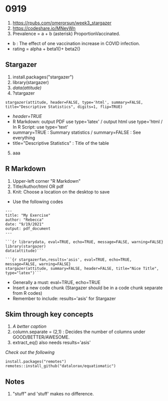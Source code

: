 # 0919
1. https://rpubs.com/omerorsun/week3_stargazer
2. https://codeshare.io/MNevWn
3. Prevalence = a + b (asterisk) ProportionVaccinated. 
+ b : The effect of one vaccination increase in COVID infection. 
+ rating = alpha + beta1()+ beta2()
## Stargazer 
1. install.packages("stargazer")
2. library(stargazer)
3. *data(attitude)*
4. ?stargazer 
```
stargazer(attitude, header=FALSE, type='html', summary=FALSE, title="Descriptive Statistics", digits=1, flip=TRUE)
```
+ *header=TRUE*
+ R Markdown: output PDF use type='latex' / output html use type='html / In R Script: use type='text' 
+ summary=TRUE : Summary statistics / summary=FALSE : See everything 
+ title="Descriptive Statistics" : Title of the table
5. aaa
## R Markdown
1. Upper-left corner "R Markdown"
2. Title/Author/html OR pdf
3. Knit: Choose a location on the desktop to save
+ Use the following codes
```
---
title: "My Exercise"
author: "Rebecca"
date: "9/19/2021"
output: pdf_document
---

```{r librarydata, eval=TRUE, echo=TRUE, message=FALSE, warning=FALSE}
library(stargazer)
data(attitude)```
```

```
```{r stargazerfan,results='asis', eval=TRUE, echo=TRUE, message=FALSE, warning=FALSE}
stargazer(attitude, summary=FALSE, header=FALSE, title="Nice Title", type="latex")```
```
+ Generally a must: eval=TRUE, echo=TRUE 
+ Insert a new code chunk (Stargazer should be in a code chunk separate from R codes)
+ Remember to include: results='asis' for Stargazer

## Skim through key concepts 
1. *A better caption*
2. column.separate = (2,1) : Decides the number of columns under GOOD/BETTER/AWESOME.
3. extract_eq() also needs results='asis'

*Check out the following*
```
install.packages("remotes")
remotes::install_github("datalorax/equatiomatic")
```

## Notes
1. "stuff" and 'stuff' makes no difference.
